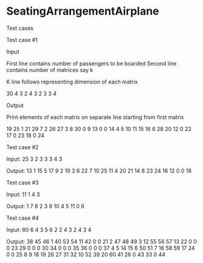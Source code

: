 # SeatingArrangementAirplane

Test cases

Test case #1

Input

First line contains number of passengers to be boarded
Second line contains number of matrices say k

K line follows representing dimension of each matrix

30
4
3 2
4 3
2 3
3 4

Output

Print elements of each matrix on separate line starting from first matrix

19 25 1 21 29 7 
2 26 27 3 8 30 0 9 13 0 0 14 
4 5 10 11 15 16 
6 28 20 12 0 22 17 0 23 18 0 24 


Test case #2

Input:
25
3
2 3
3 3
4 3

Output:
13 1 15 5 17 9 
2 19 3 6 22 7 10 25 11 
4 20 21 14 8 23 24 16 12 0 0 18 



Test case #3

Input:
11
1
4 3

Output:
1 7 8 2 3 9 10 4 5 11 0 6 

Test case #4

Input:
60
6
4 3
5 6
2 2
4 3
2 4
3 4

Output:
38 45 46 1 40 53 54 11 42 0 0 21 
2 47 48 49 3 12 55 56 57 13 22 0 0 0 23 29 0 0 0 30 34 0 0 0 35 36 0 0 0 37 
4 5 14 15 
6 50 51 7 16 58 59 17 24 0 0 25 
8 9 18 19 26 27 31 32 
10 52 39 20 60 41 28 0 43 33 0 44 



